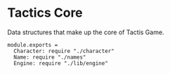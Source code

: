 Tactics Core
============

Data structures that make up the core of Tactis Game.

    module.exports =
      Character: require "./character"
      Name: require "./names"
      Engine: require "./lib/engine"
